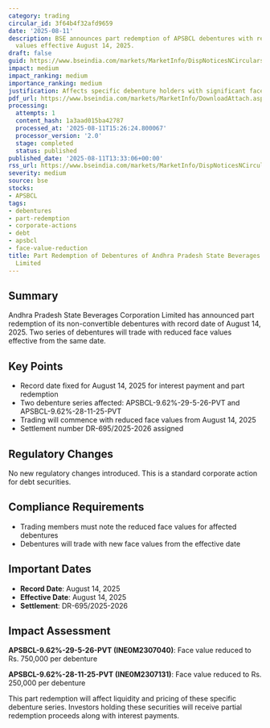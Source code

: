 ```yaml
---
category: trading
circular_id: 3f64b4f32afd9659
date: '2025-08-11'
description: BSE announces part redemption of APSBCL debentures with reduced face
  values effective August 14, 2025.
draft: false
guid: https://www.bseindia.com/markets/MarketInfo/DispNoticesNCirculars.aspx?Noticeid={2473A526-951C-4765-8A5E-E16D2ADF8536}&noticeno=20250811-49&dt=08/11/2025&icount=49&totcount=58&flag=0
impact: medium
impact_ranking: medium
importance_ranking: medium
justification: Affects specific debenture holders with significant face value changes
pdf_url: https://www.bseindia.com/markets/MarketInfo/DownloadAttach.aspx?id=20250811-49&attachedId=
processing:
  attempts: 1
  content_hash: 1a3aad015ba42787
  processed_at: '2025-08-11T15:26:24.800067'
  processor_version: '2.0'
  stage: completed
  status: published
published_date: '2025-08-11T13:33:06+00:00'
rss_url: https://www.bseindia.com/markets/MarketInfo/DispNoticesNCirculars.aspx?Noticeid={2473A526-951C-4765-8A5E-E16D2ADF8536}&noticeno=20250811-49&dt=08/11/2025&icount=49&totcount=58&flag=0
severity: medium
source: bse
stocks:
- APSBCL
tags:
- debentures
- part-redemption
- corporate-actions
- debt
- apsbcl
- face-value-reduction
title: Part Redemption of Debentures of Andhra Pradesh State Beverages Corporation
  Limited
---
```


## Summary

Andhra Pradesh State Beverages Corporation Limited has announced part redemption of its non-convertible debentures with record date of August 14, 2025. Two series of debentures will trade with reduced face values effective from the same date.

## Key Points

- Record date fixed for August 14, 2025 for interest payment and part redemption
- Two debenture series affected: APSBCL-9.62%-29-5-26-PVT and APSBCL-9.62%-28-11-25-PVT
- Trading will commence with reduced face values from August 14, 2025
- Settlement number DR-695/2025-2026 assigned

## Regulatory Changes

No new regulatory changes introduced. This is a standard corporate action for debt securities.

## Compliance Requirements

- Trading members must note the reduced face values for affected debentures
- Debentures will trade with new face values from the effective date

## Important Dates

- **Record Date**: August 14, 2025
- **Effective Date**: August 14, 2025
- **Settlement**: DR-695/2025-2026

## Impact Assessment

**APSBCL-9.62%-29-5-26-PVT (INE0M2307040)**: Face value reduced to Rs. 750,000 per debenture

**APSBCL-9.62%-28-11-25-PVT (INE0M2307131)**: Face value reduced to Rs. 250,000 per debenture

This part redemption will affect liquidity and pricing of these specific debenture series. Investors holding these securities will receive partial redemption proceeds along with interest payments.